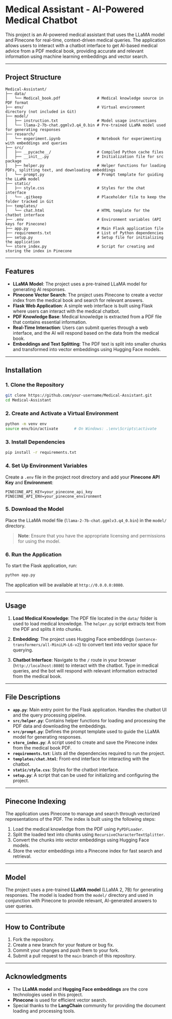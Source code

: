 # Medical Assistant - AI-Powered Medical Chatbot

This project is an AI-powered medical assistant that uses the LLaMA model and Pinecone for real-time, context-driven medical queries. The application allows users to interact with a chatbot interface to get AI-based medical advice from a PDF medical book, providing accurate and relevant information using machine learning embeddings and vector search.

---

## Project Structure

```plaintext
Medical-Assistant/
├── data/
│   └── Medical_book.pdf                # Medical knowledge source in PDF format
├── env/                                # Virtual environment directory (not included in Git)
├── model/
│   ├── instruction.txt                 # Model usage instructions
│   └── llama-2-7b-chat.ggmlv3.q4_0.bin # Pre-trained LLaMA model used for generating responses
├── research/
│   └── experiment.ipynb                # Notebook for experimenting with embeddings and queries
├── src/
│   ├── __pycache__/                    # Compiled Python cache files
│   ├── __init__.py                     # Initialization file for src package
│   ├── helper.py                       # Helper functions for loading PDFs, splitting text, and downloading embeddings
│   └── prompt.py                       # Prompt template for guiding the LLaMA model
├── static/
│   ├── style.css                       # Styles for the chat interface
│   └── .gitkeep                        # Placeholder file to keep the folder tracked in Git
├── templates/
│   └── chat.html                       # HTML template for the chatbot interface
├── .env                                # Environment variables (API keys for Pinecone)
├── app.py                              # Main Flask application file
├── requirements.txt                    # List of Python dependencies
├── setup.py                            # Setup file for initializing the application
└── store_index.py                      # Script for creating and storing the index in Pinecone
```

---

## Features

- **LLaMA Model**: The project uses a pre-trained LLaMA model for generating AI responses.
- **Pinecone Vector Search**: The project uses Pinecone to create a vector index from the medical book and search for relevant answers.
- **Flask Web Application**: A simple web interface is built using Flask where users can interact with the medical chatbot.
- **PDF Knowledge Base**: Medical knowledge is extracted from a PDF file that contains essential information.
- **Real-Time Interaction**: Users can submit queries through a web interface, and the AI will respond based on the data from the medical book.
- **Embeddings and Text Splitting**: The PDF text is split into smaller chunks and transformed into vector embeddings using Hugging Face models.

---

## Installation

### 1. Clone the Repository

```bash
git clone https://github.com/your-username/Medical-Assistant.git
cd Medical-Assistant
```

### 2. Create and Activate a Virtual Environment

```bash
python -m venv env
source env/bin/activate       # On Windows: .\env\Scripts\activate
```

### 3. Install Dependencies

```bash
pip install -r requirements.txt
```

### 4. Set Up Environment Variables

Create a `.env` file in the project root directory and add your **Pinecone API Key** and **Environment**:

```
PINECONE_API_KEY=your_pinecone_api_key
PINECONE_API_ENV=your_pinecone_environment
```

### 5. Download the Model

Place the LLaMA model file (`llama-2-7b-chat.ggmlv3.q4_0.bin`) in the `model/` directory. 

> **Note**: Ensure that you have the appropriate licensing and permissions for using the model.

### 6. Run the Application

To start the Flask application, run:

```bash
python app.py
```

The application will be available at `http://0.0.0.0:8080`.

---

## Usage

1. **Load Medical Knowledge**: The PDF file located in the `data/` folder is used to load medical knowledge. The `helper.py` script extracts text from the PDF and splits it into chunks.

2. **Embedding**: The project uses Hugging Face embeddings (`sentence-transformers/all-MiniLM-L6-v2`) to convert text into vector space for querying.

3. **Chatbot Interface**: Navigate to the `/` route in your browser (`http://localhost:8080`) to interact with the chatbot. Type in medical queries, and the bot will respond with relevant information extracted from the medical book.

---

## File Descriptions

- **`app.py`**: Main entry point for the Flask application. Handles the chatbot UI and the query processing pipeline.
- **`src/helper.py`**: Contains helper functions for loading and processing the PDF data and downloading the embeddings.
- **`src/prompt.py`**: Defines the prompt template used to guide the LLaMA model for generating responses.
- **`store_index.py`**: A script used to create and save the Pinecone index from the medical book PDF.
- **`requirements.txt`**: Lists all the dependencies required to run the project.
- **`templates/chat.html`**: Front-end interface for interacting with the chatbot.
- **`static/style.css`**: Styles for the chatbot interface.
- **`setup.py`**: A script that can be used for initializing and configuring the project.

---

## Pinecone Indexing

The application uses Pinecone to manage and search through vectorized representations of the PDF. The index is built using the following steps:

1. Load the medical knowledge from the PDF using `PyPDFLoader`.
2. Split the loaded text into chunks using `RecursiveCharacterTextSplitter`.
3. Convert the chunks into vector embeddings using Hugging Face models.
4. Store the vector embeddings into a Pinecone index for fast search and retrieval.

---

## Model

The project uses a pre-trained **LLaMA model** (LLaMA 2, 7B) for generating responses. The model is loaded from the `model/` directory and used in conjunction with Pinecone to provide relevant, AI-generated answers to user queries.

---

## How to Contribute

1. Fork the repository.
2. Create a new branch for your feature or bug fix.
3. Commit your changes and push them to your fork.
4. Submit a pull request to the `main` branch of this repository.

---

## Acknowledgments

- The **LLaMA model** and **Hugging Face embeddings** are the core technologies used in this project.
- **Pinecone** is used for efficient vector search.
- Special thanks to the **LangChain** community for providing the document loading and processing tools.
